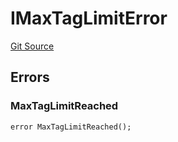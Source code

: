 # IMaxTagLimitError
[Git Source](https://github.com/thrackle-io/rules-protocol/blob/e66fc809d7d2554e7ebbff7404b6c1d6e84d340d/src/interfaces/IErrors.sol)


## Errors
### MaxTagLimitReached

```solidity
error MaxTagLimitReached();
```

